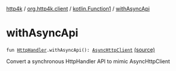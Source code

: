 [http4k](../../index.md) / [org.http4k.client](../index.md) / [kotlin.Function1](index.md) / [withAsyncApi](./with-async-api.md)

# withAsyncApi

`fun `[`HttpHandler`](../../org.http4k.core/-http-handler.md)`.withAsyncApi(): `[`AsyncHttpClient`](../-async-http-client/index.md) [(source)](https://github.com/http4k/http4k/blob/master/http4k-core/src/main/kotlin/org/http4k/client/ext.kt#L19)

Convert a synchronous HttpHandler API to mimic AsyncHttpClient

